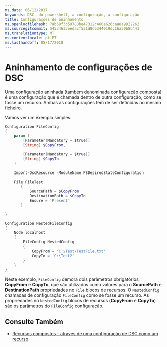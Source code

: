 ```yaml
---
ms.date: 06/12/2017
keywords: DSC, do powershell, a configuração, a configuração
title: Configurações de aninhamento
ms.openlocfilehash: 7ab58f3c59788be47312c460a626caa8a9922262
ms.sourcegitcommit: 54534635eedacf531d8d6344019dc16a50b8b441
ms.translationtype: MT
ms.contentlocale: pt-PT
ms.lasthandoff: 05/17/2018
---
```

# <a name="nesting-dsc-configurations"></a>Aninhamento de configurações de DSC

Uma configuração aninhada (também denominada configuração composta) é uma configuração que é chamada dentro de outra configuração, como se fosse um recurso.
Ambas as configurações tem de ser definidas no mesmo ficheiro.

Vamos ver um exemplo simples:

```powershell
Configuration FileConfig
{
    param (
        [Parameter(Mandatory = $true)]
        [String] $CopyFrom,

        [Parameter(Mandatory = $true)]
        [String] $CopyTo
    )

    Import-DscResource -ModuleName PSDesiredStateConfiguration

    File FileTest
       {
           SourcePath = $CopyFrom
           DestinationPath = $CopyTo
           Ensure = 'Present'
       }

}

Configuration NestedFileConfig
{
    Node localhost
    {
        FileConfig NestedConfig
        {
            CopyFrom = 'C:\Test\TestFile.txt'
            CopyTo = 'C:\Test2'
        }
    }
}
```

Neste exemplo, `FileConfig` demora dois parâmetros obrigatórios, **CopyFrom** e **CopyTo**, que são utilizados como valores para o **SourcePath** e  **DestinationPath** propriedades no `File` blocos de recursos.
O `NestedConfig` chamadas de configuração `FileConfig` como se fosse um recurso.
As propriedades no `NestedConfig` blocos de recursos (**CopyFrom** e **CopyTo**) são os parâmetros do `FileConfig` configuração.

## <a name="see-also"></a>Consulte Também

- [Recursos compostos - através de uma configuração de DSC como um recurso](authoringResourceComposite.md)
